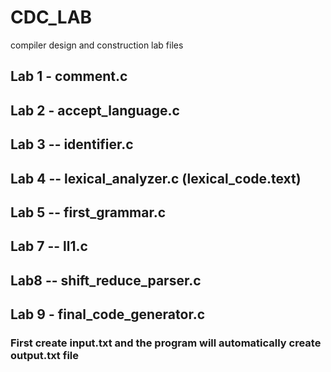 # CDC_LAB
compiler design and construction lab files

## Lab 1 - comment.c
## Lab 2 - accept_language.c
## Lab 3 -- identifier.c
## Lab 4 -- lexical_analyzer.c (lexical_code.text)
## Lab 5 -- first_grammar.c
## Lab 7 -- ll1.c
## Lab8 -- shift_reduce_parser.c
## Lab 9 - final_code_generator.c 
### First create input.txt and the program will automatically create output.txt file
